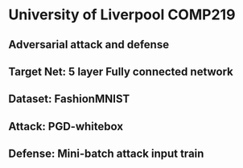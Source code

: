 # University of Liverpool COMP219
## Adversarial attack and defense

## Target Net: 5 layer Fully connected network

## Dataset: FashionMNIST

## Attack: PGD-whitebox

## Defense: Mini-batch attack input train

